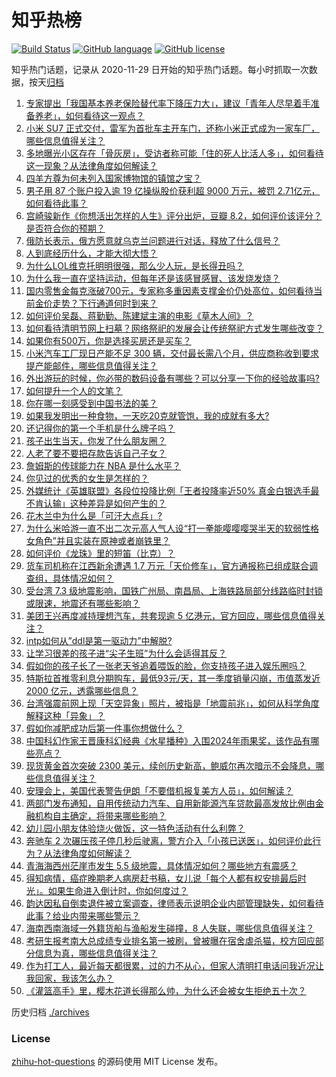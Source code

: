 # 知乎热榜
[![Build Status](https://github.com/ToWeLong/zhihu-hot-questions/workflows/CI/badge.svg)](https://github.com/ToWeLong/zhihu-hot-questions/actions)
[![GitHub language](https://img.shields.io/badge/language-golang-orange.svg)](https://golang.org/)
[![GitHub license](https://img.shields.io/github/license/ToWeLong/zhihu-hot-questions)](https://github.com/ToWeLong/zhihu-hot-questions/blob/main/LICENSE)

知乎热门话题，记录从 2020-11-29 日开始的知乎热门话题。每小时抓取一次数据，按天[归档](./archives)

<!-- BEGIN -->

1. [专家提出「我国基本养老保险替代率下降压力大」，建议「青年人尽早着手准备养老」，如何看待这一观点？](https://www.zhihu.com/question/651486362)
1. [小米 SU7 正式交付，雷军为首批车主开车门，还称小米正式成为一家车厂，哪些信息值得关注？](https://www.zhihu.com/question/651453482)
1. [多地曝光小区存在「骨灰房」，受访者称可能「住的死人比活人多」，如何看待这一现象？从法律角度如何解读？](https://www.zhihu.com/question/651442289)
1. [四羊方尊为何未列入国家博物馆的镇馆之宝？](https://www.zhihu.com/question/23938675)
1. [男子用 87 个账户投入逾 19 亿操纵股价获利超 9000 万元，被罚 2.71亿元，如何看待此事？](https://www.zhihu.com/question/651543758)
1. [宫崎骏新作《你想活出怎样的人生》评分出炉，豆瓣 8.2，如何评价该评分？是否符合你的预期？](https://www.zhihu.com/question/612512053)
1. [俄防长表示，俄方愿意就乌克兰问题进行对话，释放了什么信号？](https://www.zhihu.com/question/651597730)
1. [人到底经历什么，才能大彻大悟？](https://www.zhihu.com/question/600714845)
1. [为什么LOL维克托明明很强，那么少人玩，是长得丑吗？](https://www.zhihu.com/question/414795357)
1. [为什么我一直在坚持运动，但每年还是该感冒感冒、该发烧发烧？](https://www.zhihu.com/question/651340071)
1. [国内零售金每克涨破700元，专家称多重因素支撑金价仍处高位，如何看待当前金价走势？下行通道何时到来？](https://www.zhihu.com/question/651548759)
1. [如何评价吴磊、蒋勤勤、陈建斌主演的电影《草木人间》？](https://www.zhihu.com/question/651042398)
1. [如何看待清明节网上扫墓？网络祭祀的发展会让传统祭祀方式发生哪些改变？](https://www.zhihu.com/question/651448439)
1. [如果你有500万，你是选择买房还是买车？](https://www.zhihu.com/question/651569862)
1. [小米汽车工厂现日产能不足 300 辆，交付最长需八个月，供应商称收到要求提产能邮件，哪些信息值得关注？](https://www.zhihu.com/question/651543764)
1. [外出游玩的时候，你必带的数码设备有哪些？可以分享一下你的经验故事吗?](https://www.zhihu.com/question/650591030)
1. [如何提升一个人的文笔？](https://www.zhihu.com/question/19591218)
1. [你在哪一刻感受到中国书法的美？](https://www.zhihu.com/question/386131103)
1. [如果我发明出一种食物，一天吃20克就管饱，我的成就有多大?](https://www.zhihu.com/question/612403992)
1. [还记得你的第一个手机是什么牌子吗？](https://www.zhihu.com/question/646785308)
1. [孩子出生当天，你发了什么朋友圈？](https://www.zhihu.com/question/639685000)
1. [人老了要不要把存款告诉自己子女？](https://www.zhihu.com/question/483077955)
1. [詹姆斯的传球能力在 NBA 是什么水平？](https://www.zhihu.com/question/493887879)
1. [你见过的优秀的女生是怎样的？](https://www.zhihu.com/question/371652717)
1. [外媒统计《英雄联盟》各段位投降比例「王者投降率近50% 真金白银选手最不肯认输」这种差异是如何产生的？](https://www.zhihu.com/question/650708411)
1. [花木兰中为什么是「可汗大点兵」?](https://www.zhihu.com/question/34676547)
1. [为什么米哈游一直不出二次元高人气人设“打一拳能嘤嘤嘤哭半天的软弱性格女角色”并且实装在原神或者崩铁里？](https://www.zhihu.com/question/607829458)
1. [如何评价《龙珠》里的短笛（比克）？](https://www.zhihu.com/question/48017998)
1. [货车司机称在江西新余遭遇 1.7 万元「天价修车」，官方通报称已组成联合调查组，具体情况如何？](https://www.zhihu.com/question/651336890)
1. [受台湾 7.3 级地震影响，国铁广州局、南昌局、上海铁路局部分线路临时封锁或限速，地震还有哪些影响？](https://www.zhihu.com/question/651439061)
1. [美团王兴再度减持理想汽车，共套现逾 5 亿港元，官方回应，哪些信息值得关注？](https://www.zhihu.com/question/651453558)
1. [intp如何从”ddl是第一驱动力”中解脱?](https://www.zhihu.com/question/638602358)
1. [让学习很差的孩子进“尖子生班”为什么会适得其反？](https://www.zhihu.com/question/617147395)
1. [假如你的孩子长了一张老天爷追着喂饭的脸，你支持孩子进入娱乐圈吗？](https://www.zhihu.com/question/637543471)
1. [特斯拉首推零利息分期购车，最低93元/天，其一季度销量闪崩，市值蒸发近 2000 亿元，透露哪些信息？](https://www.zhihu.com/question/651543763)
1. [台湾强震前网上现「天空异象」照片，被指是「地震前兆」，如何从科学角度解释这种「异象」？](https://www.zhihu.com/question/651516653)
1. [假如你减肥成功后第一件事你想做什么？](https://www.zhihu.com/question/649714574)
1. [中国科幻作家王晋康科幻经典《水星播种》入围2024年雨果奖，该作品有哪些亮点？](https://www.zhihu.com/question/651188051)
1. [现货黄金首次突破 2300 美元，续创历史新高，鲍威尔再次暗示不会降息，哪些信息值得关注？](https://www.zhihu.com/question/651614360)
1. [安理会上，美国代表警告伊朗「不要借机报复美方人员」，如何解读？](https://www.zhihu.com/question/651596127)
1. [两部门发布通知，自用传统动力汽车、自用新能源汽车贷款最高发放比例由金融机构自主确定，将带来哪些影响？](https://www.zhihu.com/question/651492597)
1. [幼儿园小朋友体验烧火做饭，这一特色活动有什么利弊？](https://www.zhihu.com/question/651507467)
1. [奔驰车 2 次碾压孩子停几秒后驶离，警方介入「小孩已送医」，如何评价此行为？从法律角度如何解读？](https://www.zhihu.com/question/651620632)
1. [青海海西州茫崖市发生 5.5 级地震，具体情况如何？哪些地方有震感？](https://www.zhihu.com/question/651598005)
1. [得知病情，癌症晚期老人病房赶书稿，女儿说「每个人都有权安排最后时光」。如果生命进入倒计时，你如何度过？](https://www.zhihu.com/question/651566209)
1. [韵达因私自倒卖退件被立案调查，律师表示说明企业内部管理缺失，如何看待此事？给业内带来哪些警示？](https://www.zhihu.com/question/651491708)
1. [海南西南海域一外籍货船与渔船发生碰撞，8 人失联，哪些信息值得关注？](https://www.zhihu.com/question/651538044)
1. [考研生报考南大总成绩专业排名第一被刷，曾被曝在宿舍虐杀猫，校方回应部分信息为真，哪些信息值得关注？](https://www.zhihu.com/question/651493066)
1. [作为打工人，最近每天都很累，过的力不从心，但家人清明打电话问我近况让我回家，我该怎么办？](https://www.zhihu.com/question/651205680)
1. [《灌篮高手》里，樱木花道长得那么帅，为什么还会被女生拒绝五十次？](https://www.zhihu.com/question/508265338)

<!-- END -->

历史归档 [./archives](./archives)


### License
[zhihu-hot-questions](https://github.com/towelong/zhihu-hot-questions) 的源码使用 MIT License 发布。